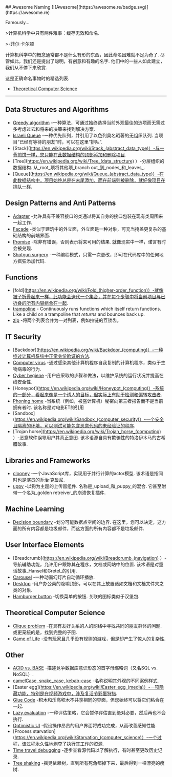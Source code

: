 <div class="github-widget" data-repo="gruhn/awesome-naming"></div>
<script async src="https://pagead2.googlesyndication.com/pagead/js/adsbygoogle.js"></script><ins class="adsbygoogle" style="display:block" data-ad-client="ca-pub-6890694312814945" data-ad-slot="5473692530" data-ad-format="auto"  data-full-width-responsive="true"></ins><script>(adsbygoogle = window.adsbygoogle || []).push({});</script>
## Awesome Naming [![Awesome](https://awesome.re/badge.svg)](https://awesome.re)

<!-- lint disable no-repeat-punctuation -->
Famously...
<!-- lint enable no-repeat-punctuation -->

&gt;计算机科学中只有两件难事：缓存无效和命名.
> 
&gt;-菲尔·卡尔顿

计算机科学中的概念通常都不是什么有形的东西，因此命名困难就不足为奇了.
尽管如此，我们还是提出了聪明，有创意和有趣的名字.
他们中的一些人如此建立，我们从不停下来欣赏.

这是正确命名事物时的精选列表.


- [Theoretical Computer Science](#theoretical-computer-science) 

---

## Data Structures and Algorithms

- [Greedy algorithm](https://en.wikipedia.org/wiki/Greedy_algorithm) -一种算法，可通过始终选择当前外观最佳的选项而无需过多考虑过去和将来的决策来找到解决方案.
- [Israeli Queue](https://rapidapi.com/blog/israeli-queues-exploring-a-bizarre-data-structure/)  -一种优先队列，并引用了以色列臭名昭著的无组织队列.  当项目“已经有等待的朋友”时，可以在这里“排队”.
- [Stack](https://en.wikipedia.org/wiki/Stack_(abstract_data_type)）-与一叠煎饼一样，您只能在此数据结构的顶部添加和删除项目.
- [Tree](https://en.wikipedia.org/wiki/Tree_(data_structure) ）-分层组织的数据结构.  从_root_项将其他项_branch out_到_nodes_和_leaves_.
- [Queue](https://en.wikipedia.org/wiki/Queue_(abstract_data_type)）-在此数据结构中，项目始终总是在末尾添加，而在前端则被删除，就好像项目在排队一样.

## Design Patterns and Anti Patterns

- [Adapter](https://en.wikipedia.org/wiki/Adapter_pattern) -允许具有不兼容接口的类通过将其自身的接口包装在现有类周围来一起工作.
- [Facade](https://en.wikipedia.org/wiki/Facade_pattern) -类似于建筑中的外立面，外立面是一种对象，可充当掩盖更复杂的基础结构的前端界面.
- [Promise](https://en.wikipedia.org/wiki/Futures_and_promises)  -除非有错误，否则表示将来可用的结果.  就像现实中一样，诺言有时会被兑现.
- [Shotgun surgery](https://en.wikipedia.org/wiki/Shotgun_surgery) -一种编程模式，只需一次更改，即可在代码库中的任何地方疯狂添加代码.

## Functions

- [fold](https://en.wikipedia.org/wiki/Fold_(higher-order_function)）-就像被子折叠起来一样，此功能会迭代一个集合，并在每个步骤中将当前项目与已折叠的所有内容组合在一起.
- [trampoline](https://clojuredocs.org/clojure.core/trampoline) - Continuously runs functions which itself return functions. Like a child on a trampoline that _returns_ and bounces back up. 
- [zip](https://hackage.haskell.org/package/base-4.12.0.0/docs/Prelude.html#v:zip) -将两个列表合并为一对列表，例如拉链的互锁齿。

## IT Security

- [Backdoor](https://en.wikipedia.org/wiki/Backdoor_(computing)）-一种绕过计算机系统中正常身份验证的方法.
- [Computer virus](https://en.wikipedia.org/wiki/Computer_virus) -通过感染其他计算机程序自我复制的计算机程序，类似于生物病毒的行为.
- [Cyber hygiene](https://digitalguardian.com/blog/what-cyber-hygiene-definition-cyber-hygiene-benefits-best-practices-and-more) -用户应采取的步骤和做法，以维护系统的运行状况并提高在线安全性.
- [Honeypot](https://en.wikipedia.org/wiki/Honeypot_(computing)）-系统的一部分，看起来像是一个诱人的目标，但实际上有助于检测和偏转攻击者.
- [Phoning home](https://en.wikipedia.org/wiki/Phoning_home)  -当系统（例如，被盗计算机）秘密向第三者报告而不是当前拥有者时.  该名称是对电影ET的引用
- [Sandbox](https://en.wikipedia.org/wiki/Sandbox_(computer_security)）-一个安全且隔离的环境，可以测试可能包含恶意代码的未经验证的程序.
- [Trojan horse](https://en.wikipedia.org/wiki/Trojan_horse_(computing) ）-恶意软件误导用户其真正意图.  该术语源自具有欺骗性的特洛伊木马的古希腊故事. 

## Libraries and Frameworks

- [clooney](https://github.com/GoogleChromeLabs/clooney)  -一个JavaScript库，实现用于并行计算的actor模型.  该术语是指同时也是演员的乔治·克鲁尼.
- [uppy](https://github.com/transloadit/uppy)  -以狗为主题的上传器组件.  名称是_upload_和_puppy_的混合.  它甚至附带一个名为_golden retreiver_的崩溃恢复插件.

## Machine Learning

- [Decision boundary](https://en.wikipedia.org/wiki/Decision_boundary)  -划分可能数据点空间的边界.  在这里，您可以决定，这方面的所有内容都是垃圾邮件，而这方面的所有内容都不是垃圾邮件. 

## User Interface Elements

- [Breadcrumb](https://en.wikipedia.org/wiki/Breadcrumb_(navigation) ）-导航辅助功能，允许用户跟踪其在程序，文档或网站中的位置.  该术语是对童话故事_Hansel和Gretel_的引用.
- [Carousel](https://www.nngroup.com/articles/designing-effective-carousels/) -一种动画幻灯片自动循环播放.
- [Desktop](https://en.wikipedia.org/wiki/Desktop_metaphor) -用户办公桌的隐喻顶部，可以在其上放置诸如文档和文档文件夹之类的对象.
- [Hamburger button](https://en.wikipedia.org/wiki/Hamburger_button)  -切换菜单的按钮.  关联的图标类似于汉堡包.

## Theoretical Computer Science

- [Clique problem](https://en.wikipedia.org/wiki/Clique_problem)  -在具有友好关系的人的网络中寻找共同的朋友群体的问题.  或更笼统的是，找到完整的子图.
- [Game of Life](https://en.wikipedia.org/wiki/Conway%27s_Game_of_Life) -没有玩家且几乎没有规则的游戏，但是却产生了惊人的复杂性.

## Other

- [ACID vs. BASE](https://www.johndcook.com/blog/2009/07/06/brewer-cap-theorem-base/) -描述竞争数据库意识形态的首字母缩略词（又名SQL vs. NoSQL）. 
- [camelCase, snake_case, kebab-case](https://en.wikipedia.org/wiki/Letter_case#Special_case_styles) -名称说明其外观的不同案例样式.
- [Easter egg](https://en.wikipedia.org/wiki/Easter_egg_(media)）-一项隐藏功能，特别是在视频游戏中，涉及复活节彩蛋狩猎.
- [Glue Code](https://en.wikipedia.org/wiki/Glue_code) -积木和乐高积木不共享相同的界面，但您始终可以将它们粘合在一起.
- [Lazy evaluation](https://en.wikipedia.org/wiki/Lazy_evaluation) -一种评估策略，它会暂停评估直到绝对必要，然后再也不会执行.
- [Optimistic UI](https://uxplanet.org/optimistic-1000-34d9eefe4c05) -假设操作昂贵的用户界面将成功完成，从而改善感知性能.
- [Process starvation](https://en.wikipedia.org/wiki/Starvation_(computer_science)）-一个过程，该过程永久性地剥夺了执行其工作的资源.
- [Time travel debugging](https://en.wikipedia.org/wiki/Time_travel_debugging) -逐步查看源代码以了解执行，有时甚至更改历史记录.
- [Tree shaking](https://en.wikipedia.org/wiki/Tree_shaking) -摇晃依赖树，直到所有死角都掉下来，最后得到一棵漂亮的瘦树.
